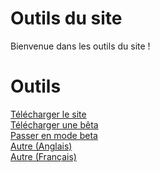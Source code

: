 # Outils du site
Bienvenue dans les outils du site !
# Outils
[Télécharger le site](Lastest.rar)<br>
[Télécharger une bêta](Beta/)<br>
[Passer en mode beta](../Beta/)<br>
[Autre (Anglais)](https://github.com/EcologicCode/EcologicCode.github.io/releases)<br>
[Autre (Français)](https://github-com.translate.goog/EcologicCode/EcologicCode.github.io/releases?_x_tr_sl=auto&_x_tr_tl=fr&_x_tr_hl=fr&_x_tr_pto=wapp)
